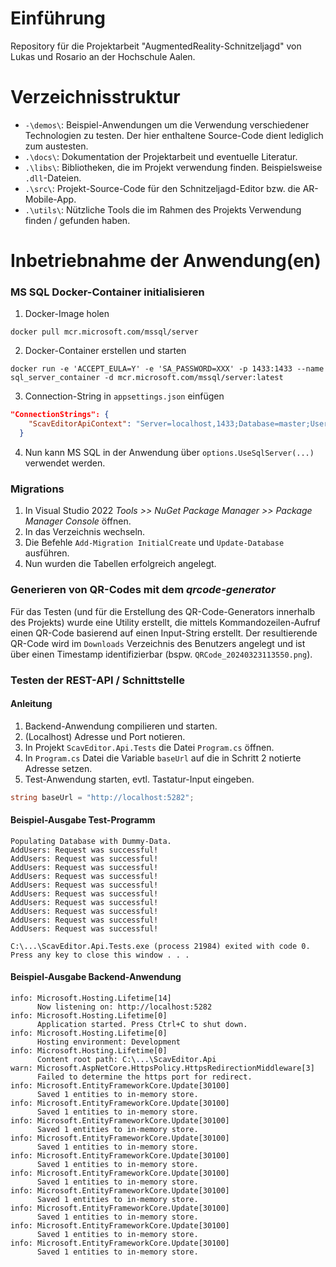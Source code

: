 # Einführung

Repository für die Projektarbeit "AugmentedReality-Schnitzeljagd" von Lukas und Rosario an der Hochschule Aalen.

# Verzeichnisstruktur

- `-\demos\`: Beispiel-Anwendungen um die Verwendung verschiedener Technologien zu testen. Der hier enthaltene Source-Code dient lediglich zum austesten.
- `.\docs\`: Dokumentation der Projektarbeit und eventuelle Literatur.
- `.\libs\`: Bibliotheken, die im Projekt verwendung finden. Beispielsweise `.dll`-Dateien.
- `.\src\`: Projekt-Source-Code für den Schnitzeljagd-Editor bzw. die AR-Mobile-App.
- `.\utils\`: Nützliche Tools die im Rahmen des Projekts Verwendung finden / gefunden haben.

# Inbetriebnahme der Anwendung(en)

### MS SQL Docker-Container initialisieren

1) Docker-Image holen

```
docker pull mcr.microsoft.com/mssql/server
```

2) Docker-Container erstellen und starten

```
docker run -e 'ACCEPT_EULA=Y' -e 'SA_PASSWORD=XXX' -p 1433:1433 --name sql_server_container -d mcr.microsoft.com/mssql/server:latest
```

3) Connection-String in `appsettings.json` einfügen

```json
"ConnectionStrings": {
    "ScavEditorApiContext": "Server=localhost,1433;Database=master;User=sa;Password=XXX;TrustServerCertificate=True"
  }
```

4) Nun kann MS SQL in der Anwendung über `options.UseSqlServer(...)` verwendet werden.

### Migrations

1) In Visual Studio 2022 _Tools >> NuGet Package Manager >> Package Manager Console_ öffnen.
2) In das Verzeichnis wechseln.
3) Die Befehle `Add-Migration InitialCreate` und `Update-Database` ausführen.
4) Nun wurden die Tabellen erfolgreich angelegt.

### Generieren von QR-Codes mit dem _qrcode-generator_

Für das Testen (und für die Erstellung des QR-Code-Generators innerhalb des Projekts) wurde eine Utility erstellt, die mittels Kommandozeilen-Aufruf einen QR-Code basierend auf einen Input-String erstellt. Der resultierende QR-Code wird im `Downloads` Verzeichnis des Benutzers angelegt und ist über einen Timestamp identifizierbar (bspw. `QRCode_20240323113550.png`).

### Testen der REST-API / Schnittstelle

#### Anleitung

1) Backend-Anwendung compilieren und starten.
2) (Localhost) Adresse und Port notieren.
3) In Projekt `ScavEditor.Api.Tests` die Datei `Program.cs` öffnen.
4) In `Program.cs` Datei die Variable `baseUrl` auf die in Schritt 2 notierte Adresse setzen.
5) Test-Anwendung starten, evtl. Tastatur-Input eingeben.

```cs
string baseUrl = "http://localhost:5282";
```

#### Beispiel-Ausgabe Test-Programm

```
Populating Database with Dummy-Data.
AddUsers: Request was successful!
AddUsers: Request was successful!
AddUsers: Request was successful!
AddUsers: Request was successful!
AddUsers: Request was successful!
AddUsers: Request was successful!
AddUsers: Request was successful!
AddUsers: Request was successful!
AddUsers: Request was successful!
AddUsers: Request was successful!

C:\...\ScavEditor.Api.Tests.exe (process 21984) exited with code 0.
Press any key to close this window . . .
```

#### Beispiel-Ausgabe Backend-Anwendung

```
info: Microsoft.Hosting.Lifetime[14]
      Now listening on: http://localhost:5282
info: Microsoft.Hosting.Lifetime[0]
      Application started. Press Ctrl+C to shut down.
info: Microsoft.Hosting.Lifetime[0]
      Hosting environment: Development
info: Microsoft.Hosting.Lifetime[0]
      Content root path: C:\...\ScavEditor.Api
warn: Microsoft.AspNetCore.HttpsPolicy.HttpsRedirectionMiddleware[3]
      Failed to determine the https port for redirect.
info: Microsoft.EntityFrameworkCore.Update[30100]
      Saved 1 entities to in-memory store.
info: Microsoft.EntityFrameworkCore.Update[30100]
      Saved 1 entities to in-memory store.
info: Microsoft.EntityFrameworkCore.Update[30100]
      Saved 1 entities to in-memory store.
info: Microsoft.EntityFrameworkCore.Update[30100]
      Saved 1 entities to in-memory store.
info: Microsoft.EntityFrameworkCore.Update[30100]
      Saved 1 entities to in-memory store.
info: Microsoft.EntityFrameworkCore.Update[30100]
      Saved 1 entities to in-memory store.
info: Microsoft.EntityFrameworkCore.Update[30100]
      Saved 1 entities to in-memory store.
info: Microsoft.EntityFrameworkCore.Update[30100]
      Saved 1 entities to in-memory store.
info: Microsoft.EntityFrameworkCore.Update[30100]
      Saved 1 entities to in-memory store.
info: Microsoft.EntityFrameworkCore.Update[30100]
      Saved 1 entities to in-memory store.
```
